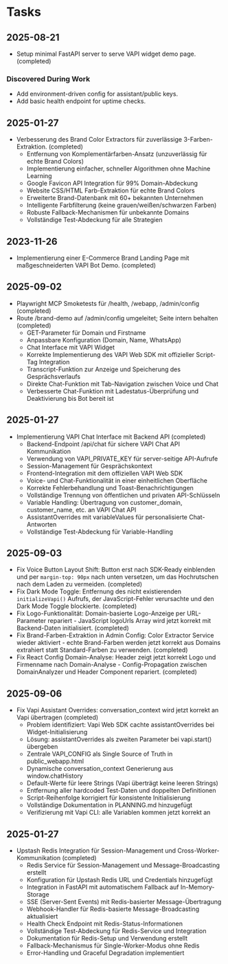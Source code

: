 # Tasks

## 2025-08-21
- Setup minimal FastAPI server to serve VAPI widget demo page. (completed)

### Discovered During Work
- Add environment-driven config for assistant/public keys.
- Add basic health endpoint for uptime checks.

## 2025-01-27
- Verbesserung des Brand Color Extractors für zuverlässige 3-Farben-Extraktion. (completed)
  - Entfernung von Komplementärfarben-Ansatz (unzuverlässig für echte Brand Colors)
  - Implementierung einfacher, schneller Algorithmen ohne Machine Learning
  - Google Favicon API Integration für 99% Domain-Abdeckung
  - Website CSS/HTML Farb-Extraktion für echte Brand Colors
  - Erweiterte Brand-Datenbank mit 60+ bekannten Unternehmen
  - Intelligente Farbfilterung (keine grauen/weißen/schwarzen Farben)
  - Robuste Fallback-Mechanismen für unbekannte Domains
  - Vollständige Test-Abdeckung für alle Strategien

## 2023-11-26
- Implementierung einer E-Commerce Brand Landing Page mit maßgeschneiderten VAPI Bot Demo. (completed)

## 2025-09-02
- Playwright MCP Smoketests für /health, /webapp, /admin/config (completed)
- Route /brand-demo auf /admin/config umgeleitet; Seite intern behalten (completed)
  - GET-Parameter für Domain und Firstname
  - Anpassbare Konfiguration (Domain, Name, WhatsApp)
  - Chat Interface mit VAPI Widget
  - Korrekte Implementierung des VAPI Web SDK mit offizieller Script-Tag Integration
  - Transcript-Funktion zur Anzeige und Speicherung des Gesprächsverlaufs
  - Direkte Chat-Funktion mit Tab-Navigation zwischen Voice und Chat
  - Verbesserte Chat-Funktion mit Ladestatus-Überprüfung und Deaktivierung bis Bot bereit ist

## 2025-01-27
- Implementierung VAPI Chat Interface mit Backend API (completed)
  - Backend-Endpoint /api/chat für sichere VAPI Chat API Kommunikation
  - Verwendung von VAPI_PRIVATE_KEY für server-seitige API-Aufrufe
  - Session-Management für Gesprächskontext
  - Frontend-Integration mit dem offiziellen VAPI Web SDK
  - Voice- und Chat-Funktionalität in einer einheitlichen Oberfläche
  - Korrekte Fehlerbehandlung und Toast-Benachrichtigungen
  - Vollständige Trennung von öffentlichen und privaten API-Schlüsseln
  - Variable Handling: Übertragung von customer_domain, customer_name, etc. an VAPI Chat API
  - AssistantOverrides mit variableValues für personalisierte Chat-Antworten
  - Vollständige Test-Abdeckung für Variable-Handling

## 2025-09-03
- Fix Voice Button Layout Shift: Button erst nach SDK-Ready einblenden und per `margin-top: 90px` nach unten versetzen, um das Hochrutschen nach dem Laden zu vermeiden. (completed)
- Fix Dark Mode Toggle: Entfernung des nicht existierenden `initializeVapi()` Aufrufs, der JavaScript-Fehler verursachte und den Dark Mode Toggle blockierte. (completed)
- Fix Logo-Funktionalität: Domain-basierte Logo-Anzeige per URL-Parameter repariert - JavaScript logoUrls Array wird jetzt korrekt mit Backend-Daten initialisiert. (completed)
- Fix Brand-Farben-Extraktion in Admin Config: Color Extractor Service wieder aktiviert - echte Brand-Farben werden jetzt korrekt aus Domains extrahiert statt Standard-Farben zu verwenden. (completed)
- Fix React Config Domain-Analyse: Header zeigt jetzt korrekt Logo und Firmenname nach Domain-Analyse - Config-Propagation zwischen DomainAnalyzer und Header Component repariert. (completed)

## 2025-09-06
- Fix Vapi Assistant Overrides: conversation_context wird jetzt korrekt an Vapi übertragen (completed)
  - Problem identifiziert: Vapi Web SDK cachte assistantOverrides bei Widget-Initialisierung
  - Lösung: assistantOverrides als zweiten Parameter bei vapi.start() übergeben
  - Zentrale VAPI_CONFIG als Single Source of Truth in public_webapp.html
  - Dynamische conversation_context Generierung aus window.chatHistory
  - Default-Werte für leere Strings (Vapi überträgt keine leeren Strings)
  - Entfernung aller hardcoded Test-Daten und doppelten Definitionen
  - Script-Reihenfolge korrigiert für konsistente Initialisierung
  - Vollständige Dokumentation in PLANNING.md hinzugefügt
  - Verifizierung mit Vapi CLI: alle Variablen kommen jetzt korrekt an

## 2025-01-27
- Upstash Redis Integration für Session-Management und Cross-Worker-Kommunikation (completed)
  - Redis Service für Session-Management und Message-Broadcasting erstellt
  - Konfiguration für Upstash Redis URL und Credentials hinzugefügt
  - Integration in FastAPI mit automatischem Fallback auf In-Memory-Storage
  - SSE (Server-Sent Events) mit Redis-basierter Message-Übertragung
  - Webhook-Handler für Redis-basierte Message-Broadcasting aktualisiert
  - Health Check Endpoint mit Redis-Status-Informationen
  - Vollständige Test-Abdeckung für Redis-Service und Integration
  - Dokumentation für Redis-Setup und Verwendung erstellt
  - Fallback-Mechanismus für Single-Worker-Modus ohne Redis
  - Error-Handling und Graceful Degradation implementiert


